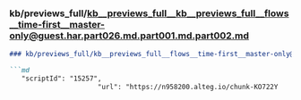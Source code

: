 ### kb/previews_full/kb__previews_full__kb__previews_full__flows__time-first__master-only@guest.har.part026.md.part001.md.part002.md

```md
### kb/previews_full/kb__previews_full__flows__time-first__master-only@guest.har.part026.md.part001.md (part 002)

```md
   "scriptId": "15257",
                      "url": "https://n958200.alteg.io/chunk-KO722Y
```

```

```
